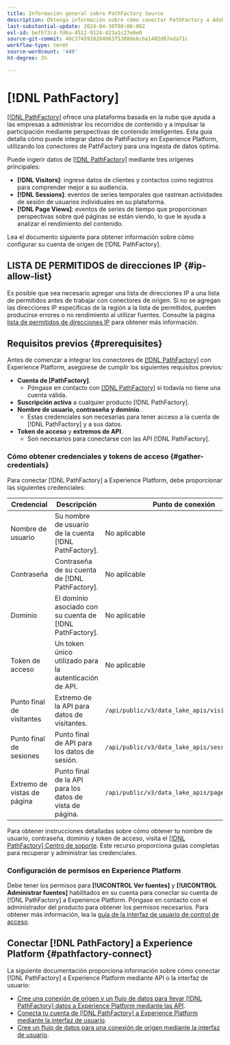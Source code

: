 ```yaml
---
title: Información general sobre PathFactory Source
description: Obtenga información sobre cómo conectar PathFactory a Adobe Experience Platform mediante API o la interfaz de usuario.
last-substantial-update: 2024-04-30T00:00:00Z
exl-id: befb73c4-fd6a-4512-9124-d23a1c27e0e0
source-git-commit: 40c3745920204983f5388de6cba1402d87eda71c
workflow-type: tm+mt
source-wordcount: '449'
ht-degree: 3%

---
```


# [!DNL PathFactory]

[[!DNL PathFactory]](https://www.pathfactory.com/) ofrece una plataforma basada en la nube que ayuda a las empresas a administrar los recorridos de contenido y a impulsar la participación mediante perspectivas de contenido inteligentes. Esta guía detalla cómo puede integrar datos de PathFactory en Experience Platform, utilizando los conectores de PathFactory para una ingesta de datos óptima.

Puede ingerir datos de [[!DNL PathFactory]](https://www.pathfactory.com/) mediante tres orígenes principales:

* **[!DNL Visitors]**: ingrese datos de clientes y contactos como registros para comprender mejor a su audiencia.
* **[!DNL Sessions]**: eventos de series temporales que rastrean actividades de sesión de usuarios individuales en su plataforma.
* **[!DNL Page Views]**: eventos de series de tiempo que proporcionan perspectivas sobre qué páginas se están viendo, lo que le ayuda a analizar el rendimiento del contenido.

Lea el documento siguiente para obtener información sobre cómo configurar su cuenta de origen de [!DNL PathFactory].

## LISTA DE PERMITIDOS de direcciones IP {#ip-allow-list}

Es posible que sea necesario agregar una lista de direcciones IP a una lista de permitidos antes de trabajar con conectores de origen. Si no se agregan las direcciones IP específicas de la región a la lista de permitidos, pueden producirse errores o no rendimiento al utilizar fuentes. Consulte la página [lista de permitidos de direcciones IP](../../ip-address-allow-list.md) para obtener más información.

## Requisitos previos {#prerequisites}

Antes de comenzar a integrar los conectores de [[!DNL PathFactory]](https://www.pathfactory.com/) con Experience Platform, asegúrese de cumplir los siguientes requisitos previos:

* **Cuenta de [PathFactory]**.
   * Póngase en contacto con [[!DNL PathFactory]](https://www.pathfactory.com/portal/company/contactus.shtml) si todavía no tiene una cuenta válida.
* **Suscripción activa** a cualquier producto [!DNL PathFactory].
* **Nombre de usuario, contraseña y dominio**.
   * Estas credenciales son necesarias para tener acceso a la cuenta de [!DNL PathFactory] y a sus datos.
* **Token de acceso** y **extremos de API**.
   * Son necesarios para conectarse con las API [!DNL PathFactory].

### Cómo obtener credenciales y tokens de acceso {#gather-credentials}

Para conectar [!DNL PathFactory] a Experience Platform, debe proporcionar las siguientes credenciales:

| Credencial | Descripción | Punto de conexión |
| --- | --- | --- |
| Nombre de usuario | Su nombre de usuario de la cuenta [!DNL PathFactory]. | No aplicable |
| Contraseña | Contraseña de su cuenta de [!DNL PathFactory]. | No aplicable |
| Dominio | El dominio asociado con su cuenta de [!DNL PathFactory]. | No aplicable |
| Token de acceso | Un token único utilizado para la autenticación de API. | No aplicable |
| Punto final de visitantes | Extremo de la API para datos de visitantes. | `/api/public/v3/data_lake_apis/visitors.json` |
| Punto final de sesiones | Punto final de API para los datos de sesión. | `/api/public/v3/data_lake_apis/sessions.json` |
| Extremo de vistas de página | Punto final de la API para los datos de vista de página. | `/api/public/v3/data_lake_apis/page_views.json` |

Para obtener instrucciones detalladas sobre cómo obtener tu nombre de usuario, contraseña, dominio y token de acceso, visita el [[!DNL PathFactory] Centro de soporte](https://support.pathfactory.com/categories/adobe/). Este recurso proporciona guías completas para recuperar y administrar las credenciales.

### Configuración de permisos en Experience Platform

Debe tener los permisos para **[!UICONTROL Ver fuentes]** y **[!UICONTROL Administrar fuentes]** habilitados en su cuenta para conectar su cuenta de [!DNL PathFactory] a Experience Platform. Póngase en contacto con el administrador del producto para obtener los permisos necesarios. Para obtener más información, lea la [guía de la interfaz de usuario de control de acceso](../../../access-control/ui/overview.md).

## Conectar [!DNL PathFactory] a Experience Platform {#pathfactory-connect}

La siguiente documentación proporciona información sobre cómo conectar [!DNL PathFactory] a Experience Platform mediante API o la interfaz de usuario:

* [Cree una conexión de origen y un flujo de datos para llevar [!DNL PathFactory] datos a Experience Platform mediante las API](../../tutorials/api/create/marketing-automation/pathfactory.md).
* [Conecta tu cuenta de  [!DNL PathFactory] a Experience Platform mediante la interfaz de usuario](../../tutorials/ui/create/marketing-automation/pathfactory.md).
* [Cree un flujo de datos para una conexión de origen mediante la interfaz de usuario](../../tutorials/ui/dataflow/marketing-automation.md).
